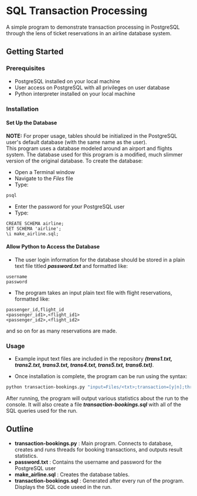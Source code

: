 # SQL Transaction Processing
A simple program to demonstrate transaction processing in PostgreSQL through the lens of
ticket reservations in an airline database system.

## Getting Started

### Prerequisites
- PostgreSQL installed on your local machine
- User access on PostgreSQL with all privileges on user database
- Python interpreter installed on your local machine

### Installation

#### Set Up the Database
**NOTE:** For proper usage, tables should be initialized in the PostgreSQL user's default database (with the same name as the user).  
This program uses a database modeled around an airport and flights system. The database used for this program is
a modified, much slimmer version of the original database. To create the database:

- Open a Terminal window
- Navigate to the *Files* file
- Type:
```bash
psql
```
- Enter the password for your PostgreSQL user
- Type:
```postgresql
CREATE SCHEMA airline;
SET SCHEMA 'airline';
\i make_airline.sql;
```

#### Allow Python to Access the Database
- The user login information for the database should be stored in a plain text file titled ***password.txt*** 
and formatted like:
```
username
password
```
- The program takes an input plain text file with flight reservations, formatted like:
```
passenger_id,flight_id
<passenger_id1>,<flight_id1>
<passenger_id2>,<flight_id2>
```
and so on for as many reservations are made.

### Usage

* Example input text files are included in the repository ***(trans1.txt, trans2.txt, trans3.txt, trans4.txt, trans5.txt, trans6.txt)***.

* Once installation is complete, the program can be run using the syntax:
```bash
python transaction-bookings.py "input=Files/<txt>;transaction=[y|n];threads=<int>"
```

After running, the program will output various statistics about the run to the console.
It will also create a file ***transaction-bookings.sql*** with all of the SQL queries used for the run.

## Outline

- **transaction-bookings.py** : Main program. Connects to database, creates and runs threads for booking transactions,
and outputs result statistics.
- **password.txt** : Contains the username and password for the PostgreSQL user
- **make_airline.sql** : Creates the database tables.
- **transaction-bookings.sql** : Generated after every run of the program. Displays the SQL code useed in the run.

